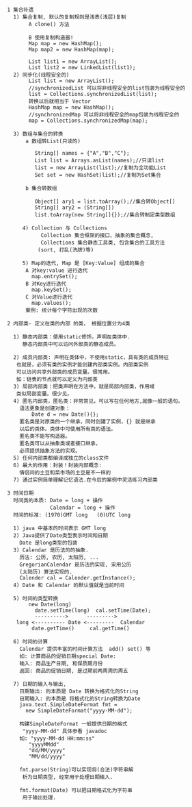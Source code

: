 	1 集合补遗
	  1) 集合复制, 默认的复制规则是浅表(浅层)复制
		   A clone() 方法
		    
		   B 使用复制构造器!
		   Map map = new HashMap();
		   Map map2 = new HashMap(map);
		   
		   List list1 = new ArrayList();
		   List list2 = new LinkedList(list1);
	  2) 同步化(线程安全的)
		   List list = new ArrayList();
		   //synchronizedList 可以将非线程安全的list包装为线程安全的
		   list = Collections.synchronizedList(list); 
		   转换以后就相当于 Vector
		   HashMap map = new HashMap(); 
		   //synchronizedMap 可以将非线程安全的map包装为线程安全的
		   map = Collections.synchronizedMap(map);
	     
	  3) 数组与集合的转换
		  a 数组转List(只读的) 
		    
		     String[] names = {"A","B","C"};
			 List list = Arrays.asList(names);//只读list
		     list = new ArrayList(list);//复制为全功能List
		     Set set = new HashSet(list);//复制为Set集合
		     
		  b 集合转数组
		  
		     Object[] ary1 = list.toArray();//集合转Object[]
		     String[] ary2 = (String[])
		     list.toArray(new String[]{});//集合转制定类型数组
		  
		 4) Collection 与 Collections
			   Collection 集合框架的接口、抽象的集合概念,
			   Collections 集合静态工具类, 包含集合的工具方法
		      (sort, 打乱(洗牌)等)
		 
		 5) Map的迭代, Map 是 [Key:Value] 组成的集合
		  A 对key:value 进行迭代
		    map.entrySet();
		  B 对Key进行迭代
		    map.keySet();
		  C 对Value进行迭代
		    map.values();
		  案例: 统计每个字符出现的次数
	  
	2 内部类- 定义在类的内部 的类， 根据位置分为4类
	
	  1) 静态内部类：使用static修饰，声明在类体中.
	     静态内部类中可以访问外部类的静态成员。
	 
	  2) 成员内部类: 声明在类体中，不使用static，具有类的成员特征
	   也就是，必须有类的实例才能创建内部类实例。内部类实例
	   可以访问共享外部类的成员变量。很常用。
	   如：链表的节点就可以定义为内部类
	  3) 局部内部类：把类声明在方法中，就是局部内部类，作用域
	   类似局部变量。很少见。
	  4) 匿名内部类，匿名类：非常常见，可以写在任何地方,就像一般的语句。
	    语法更象是创建对象：
	    	Date d = new Date(){};
	    匿名类是对原类的一个继承，同时创建了实例，{} 就是继承
	    以后的类体。类体中可使用所有类的语法。
	    匿名类不能写构造器。
	    匿名类可以从抽象类或者接口继承，
	    必须提供抽象方法的实现。
	  5) 任何内部类都编译成独立的class文件
	  6) 最大的作用：封装！封装内部概念:
	    情侣间的土豆和菜市场的土豆是不一样的
	  7) 通过实例简单理解记忆语法.在今后的案例中灵活练习内部类
		
	3 时间日期
	  时间类的本质: Date = long + 操作
	              Calendar = long + 操作
	  时间的标准: (1970)GMT long   (0)UTC long
	  
	  1) java 中基本的时间表示 GMT long 
	  2) Java提供了Date类型表示时间和日期
	    Date 是long类型的包装
	  3) Calendar 是历法的的抽象.
	    历法: 公历, 农历, 太阳历, ...
	    GregorianCalendar 是历法的实现, 采用公历
	    (太阳历) 算法实现的. 
	    Calender cal = Calender.getInstance();
	  4) Date 和 Calendar 的默认值就是当前时间
	  
	  5) 时间的类型转换
	       new Date(long)
	         date.setTime(long)  cal.setTime(Date);
	         ---------->      --------->
	   long <---------- Date <---------  Calendar
	        date.getTime()     cal.getTime()     
	    	
	  6) 时间的计算
	    Calendar 提供丰富的时间计算方法  add() set() 等
	    如: 计算商品的促销日期special Date:
	    输入: 商品生产日期, 和保质期月份
	    返回: 商品的促销日期, 是过期前两周周的周五
	    
	  7) 日期的输入与输出, 
	  	日期输出: 的本质是 Date 转换为格式化的String
	  	日期输入: 的本质是 将格式化的String转换为Date
	    java.text.SimpleDateFormat fmt = 
	      new SimpleDateFormat("yyyy-MM-dd");
	     									
	    构建SimpleDateFormat 一般提供日期的格式
	     "yyyy-MM-dd" 具体参看 javadoc
	    如: "yyyy-MM-dd HH:mm:ss"
	       "yyyyMMdd"
	       "dd/MM/yyyy"
	       "MM/dd/yyyy"
	    
	    fmt.parse(String)可以实现将(合法)字符串解
	     析为日期类型, 经常用于处理日期输入.
	     
	    fmt.format(Date) 可以把日期格式化为字符串
	     用于输出处理.